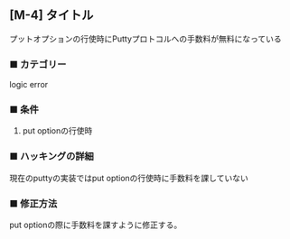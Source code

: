 ## [M-4] タイトル
プットオプションの行使時にPuttyプロトコルへの手数料が無料になっている

### ■ カテゴリー
logic error

### ■ 条件
1. put optionの行使時

### ■ ハッキングの詳細
現在のputtyの実装ではput optionの行使時に手数料を課していない

### ■ 修正方法
put optionの際に手数料を課すように修正する。
